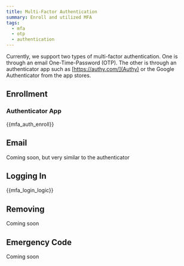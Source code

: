 ```yaml
---
title: Multi-Factor Authentication
summary: Enroll and utilized MFA
tags:
  - mfa
  - otp
  - authentication
---
```


Currently, we support two types of multi-factor authentication. One is through an email One-Time-Password (OTP). The other is through an authenticator app such as
[https://authy.com/](Authy) or the Google Authenticator from the app stores.

## Enrollment

### Authenticator App

{{mfa_auth_enroll}}

## Email

Coming soon, but very similar to the authenticator

## Logging In

{{mfa_login_logic}}

## Removing

Coming soon

## Emergency Code

Coming soon
